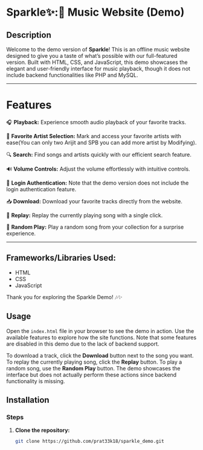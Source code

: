 # Sparkle✨:🎵 Music Website (Demo)

## Description

Welcome to the demo version of **Sparkle**! This is an offline music website designed to give you a taste of what’s possible with our full-featured version. Built with HTML, CSS, and JavaScript, this demo showcases the elegant and user-friendly interface for music playback, though it does not include backend functionalities like PHP and MySQL.

---

# Features

🎧 **Playback:** Experience smooth audio playback of your favorite tracks.

🌟 **Favorite Artist Selection:** Mark and access your favorite artists with ease(You can only two Arijit and SPB you can add more artist by Modifying).

🔍 **Search:** Find songs and artists quickly with our efficient search feature.

🔊 **Volume Controls:** Adjust the volume effortlessly with intuitive controls.

🔐 **Login Authentication:** Note that the demo version does not include the login authentication feature.

📥 **Download:** Download your favorite tracks directly from the website.

🔁 **Replay:** Replay the currently playing song with a single click.

🎲 **Random Play:** Play a random song from your collection for a surprise experience.

---

## **Frameworks/Libraries Used:**
  - HTML
  - CSS
  - JavaScript

Thank you for exploring the Sparkle Demo! 🎶✨

## Usage 

Open the `index.html` file in your browser to see the demo in action. Use the available features to explore how the site functions. Note that some features are disabled in this demo due to the lack of backend support.

To download a track, click the **Download** button next to the song you want. To replay the currently playing song, click the **Replay** button. To play a random song, use the **Random Play** button. The demo showcases the interface but does not actually perform these actions since backend functionality is missing.



## Installation

### Steps

1. **Clone the repository:**
   ```bash
   git clone https://github.com/prat33k18/sparkle_demo.git

 
